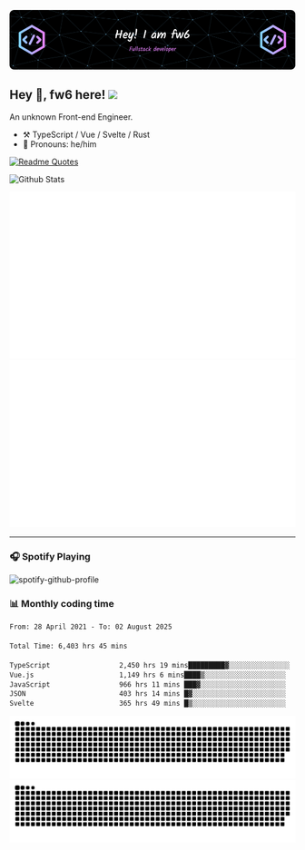 ![Header](github-header-image.png)

## Hey 👋, fw6 here! <img src="https://github.githubassets.com/images/mona-whisper.gif" height="24" />


An unknown Front-end Engineer.

-   :hammer_and_pick: TypeScript / Vue / Svelte / Rust
-   :man: Pronouns: he/him


[![Readme Quotes](https://quotes-github-readme.vercel.app/api?type=horizontal&theme=algolia)](https://github.com/piyushsuthar/github-readme-quotes)



![Github Stats](https://github-readme-stats.vercel.app/api?username=fw6&bg_color=30,e96443,904e95&title_color=fff&text_color=fff)

![](https://raw.githubusercontent.com/fw6/github-stats-transparent/output/generated/overview.svg)
![](https://raw.githubusercontent.com/fw6/github-stats-transparent/output/generated/languages.svg)


---

### 🎧 Spotify Playing

<!-- ![spotify-github-profile](/img/default.svg) -->

![spotify-github-profile](https://spotify-github-profile.vercel.app/api/view.svg?uid=r6wn4hdvypv0lkzyrj0e0pjct&cover_image=true&theme=default&show_offline=true&background_color=9a10ad&interchange=true&bar_color_cover=true)



### :bar_chart: Monthly coding time 

<!--START_SECTION:waka-->

```txt
From: 28 April 2021 - To: 02 August 2025

Total Time: 6,403 hrs 45 mins

TypeScript                 2,450 hrs 19 mins█████████▓░░░░░░░░░░░░░░░   38.26 %
Vue.js                     1,149 hrs 6 mins████▒░░░░░░░░░░░░░░░░░░░░   17.94 %
JavaScript                 966 hrs 11 mins ███▓░░░░░░░░░░░░░░░░░░░░░   15.09 %
JSON                       403 hrs 14 mins █▓░░░░░░░░░░░░░░░░░░░░░░░   06.30 %
Svelte                     365 hrs 49 mins █▒░░░░░░░░░░░░░░░░░░░░░░░   05.71 %
```

<!--END_SECTION:waka-->




![github contribution grid snake animation](https://raw.githubusercontent.com/platane/platane/output/github-contribution-grid-snake-dark.svg#gh-dark-mode-only)![github contribution grid snake animation](https://raw.githubusercontent.com/platane/platane/output/github-contribution-grid-snake.svg#gh-light-mode-only)
